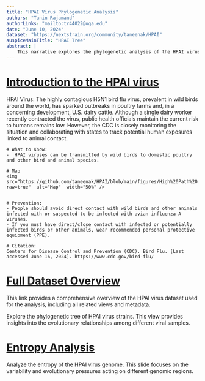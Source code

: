 ```yaml
---
title: "HPAI Virus Phylogenetic Analysis"
authors: "Tanin Rajamand"
authorLinks: "mailto:tr44022@uga.edu"
date: "June 10, 2024"
dataset: "https://nextstrain.org/community/taneenak/HPAI"
auspiceMainTitle: "HPAI Tree"
abstract: |
    This narrative explores the phylogenetic analysis of the HPAI virus using Nextstrain. It includes slides on the tree and entropy analysis.
---
```


# [Introduction to the HPAI virus](https://nextstrain.org/community/taneenak/HPAI)

HPAI Virus:
The highly contagious H5N1 bird flu virus, prevalent in wild birds around the world, has sparked outbreaks in poultry farms and, in a concerning development,  U.S. dairy cattle.  Although a single dairy worker recently contracted the virus, public health officials maintain the current risk to humans remains low. However, the CDC is closely monitoring the situation and collaborating with states to track potential human exposures linked to animal contact.

```auspiceMainDisplayMarkdown
# What to Know:
-  HPAI viruses can be transmitted by wild birds to domestic poultry and other bird and animal species.

# Map
<img  src="https://github.com/taneenak/HPAI/blob/main/figures/High%20Path%20.png?raw=true"  alt="Map"  width="50%" />


# Prevention:
- People should avoid direct contact with wild birds and other animals infected with or suspected to be infected with avian influenza A viruses.
- If you must have direct/close contact with infected or potentially infected birds or other animals, wear recommended personal protective equipment (PPE).

# Citation:
Centers for Disease Control and Prevention (CDC). Bird Flu. [Last accessed June 16, 2024]. https://www.cdc.gov/bird-flu/
```

# [Full Dataset Overview](https://nextstrain.org/community/taneenak/HPAI?p=full)

This link provides a comprehensive overview of the HPAI virus dataset used for the analysis, including all related views and metadata.

Explore the phylogenetic tree of HPAI virus strains. This view provides insights into the evolutionary relationships among different viral samples.

# [Entropy Analysis](https://nextstrain.org/community/taneenak/HPAI?d=entropy&p=full)

Analyze the entropy of the HPAI virus genome. This slide focuses on the variability and evolutionary pressures acting on different genomic regions.


